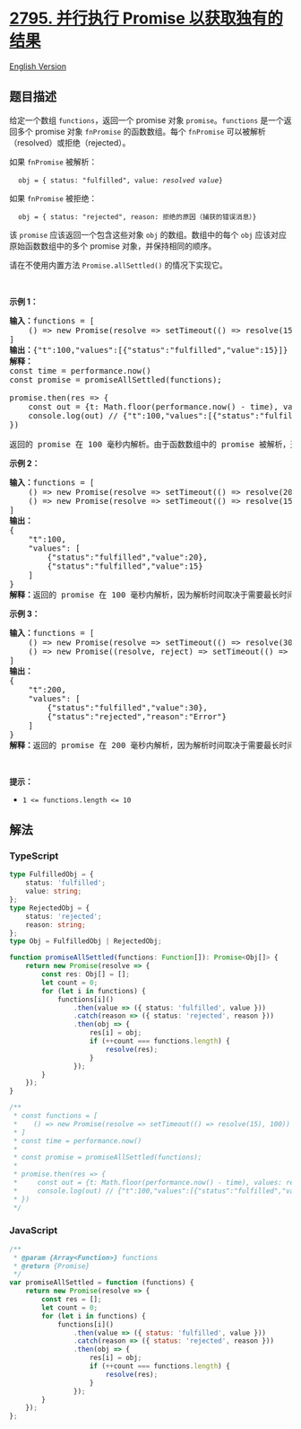 # [2795. 并行执行 Promise 以获取独有的结果](https://leetcode.cn/problems/parallel-execution-of-promises-for-individual-results-retrieval)

[English Version](/solution/2700-2799/2795.Parallel%20Execution%20of%20Promises%20for%20Individual%20Results%20Retrieval/README_EN.md)

## 题目描述

<!-- 这里写题目描述 -->

<p>给定一个数组 <code>functions</code>，返回一个 promise 对象 <code>promise</code>。<code>functions</code> 是一个返回多个 promise&nbsp;对象 <code>fnPromise</code> 的函数数组。每个 <code>fnPromise</code> 可以被解析（resolved）或拒绝（rejected）。</p>

<p>如果 <code>fnPromise</code> 被解析：</p>

<p>&nbsp; &nbsp; <code>obj = { status: "fulfilled", value:&nbsp;<em>resolved value</em>}</code></p>

<p>如果 <code>fnPromise</code> 被拒绝：</p>

<p>&nbsp; &nbsp;&nbsp;<code>obj = { status: "rejected", reason: 拒绝的原因（捕获的错误消息）}</code></p>

<p>该 <code>promise</code> 应该返回一个包含这些对象 <code>obj</code> 的数组。数组中的每个 <code>obj</code> 应该对应原始函数数组中的多个 promise 对象，并保持相同的顺序。</p>

<p>请在不使用内置方法 <code>Promise.allSettled()</code> 的情况下实现它。</p>

<p>&nbsp;</p>

<p><strong class="example">示例 1：</strong></p>

<pre>
<b>输入：</b>functions = [
    () =&gt; new Promise(resolve =&gt; setTimeout(() =&gt; resolve(15), 100))
]
<strong>输出：</strong>{"t":100,"values":[{"status":"fulfilled","value":15}]}
<b>解释：</b>
const time = performance.now()
const promise = promiseAllSettled(functions);
&nbsp; &nbsp; &nbsp; &nbsp; &nbsp; &nbsp; &nbsp; &nbsp;
promise.then(res =&gt; {
    const out = {t: Math.floor(performance.now() - time), values: res}
    console.log(out) // {"t":100,"values":[{"status":"fulfilled","value":15}]}
})

返回的 promise 在 100 毫秒内解析。由于函数数组中的 promise 被解析，返回的 promise 的解析值设置为[{"status":"fulfilled","value":15}]。
</pre>

<p><strong class="example">示例 2：</strong></p>

<pre>
<b>输入：</b>functions = [
    () =&gt; new Promise(resolve =&gt; setTimeout(() =&gt; resolve(20), 100)), 
    () =&gt; new Promise(resolve =&gt; setTimeout(() =&gt; resolve(15), 100))
]
<strong>输出：
</strong>{
    "t":100,
    "values": [
&nbsp;       {"status":"fulfilled","value":20},
&nbsp;       {"status":"fulfilled","value":15}
    ]
}
<b>解释：</b>返回的 promise 在 100 毫秒内解析，因为解析时间取决于需要最长时间来解析的 promise。由于函数数组中的 promises 被解析，返回的 promise 的解析值设置为[{"status":"fulfilled","value":20},{"status":"fulfilled","value":15}]。
</pre>

<p><strong class="example">示例 3：</strong></p>

<pre>
<b>输入：</b>functions = [
&nbsp;   () =&gt; new Promise(resolve =&gt; setTimeout(() =&gt; resolve(30), 200)), 
&nbsp;   () =&gt; new Promise((resolve, reject) =&gt; setTimeout(() =&gt; reject("Error"), 100))
]
<strong>输出：</strong>
{
    "t":200,
    "values": [
        {"status":"fulfilled","value":30},
        {"status":"rejected","reason":"Error"}
    ]
}
<b>解释：</b>返回的 promise 在 200 毫秒内解析，因为解析时间取决于需要最长时间来解析的 promise。由于函数数组中的一个 promise 被解析，另一个被拒绝，返回的 promise 的解析值设置为[{"status":"fulfilled","value":30},{"status":"rejected","reason":"Error"}]。数组中的每个对象对应原始函数数组中的 promise，并保持相同的顺序。
</pre>

<p>&nbsp;</p>

<p><strong>提示：</strong></p>

<ul>
	<li><code>1 &lt;= functions.length &lt;= 10</code></li>
</ul>

## 解法

<!-- 这里可写通用的实现逻辑 -->

<!-- tabs:start -->

### **TypeScript**

<!-- 这里可写当前语言的特殊实现逻辑 -->

```ts
type FulfilledObj = {
    status: 'fulfilled';
    value: string;
};
type RejectedObj = {
    status: 'rejected';
    reason: string;
};
type Obj = FulfilledObj | RejectedObj;

function promiseAllSettled(functions: Function[]): Promise<Obj[]> {
    return new Promise(resolve => {
        const res: Obj[] = [];
        let count = 0;
        for (let i in functions) {
            functions[i]()
                .then(value => ({ status: 'fulfilled', value }))
                .catch(reason => ({ status: 'rejected', reason }))
                .then(obj => {
                    res[i] = obj;
                    if (++count === functions.length) {
                        resolve(res);
                    }
                });
        }
    });
}

/**
 * const functions = [
 *    () => new Promise(resolve => setTimeout(() => resolve(15), 100))
 * ]
 * const time = performance.now()
 *
 * const promise = promiseAllSettled(functions);
 *
 * promise.then(res => {
 *     const out = {t: Math.floor(performance.now() - time), values: res}
 *     console.log(out) // {"t":100,"values":[{"status":"fulfilled","value":15}]}
 * })
 */
```

### **JavaScript**

```js
/**
 * @param {Array<Function>} functions
 * @return {Promise}
 */
var promiseAllSettled = function (functions) {
    return new Promise(resolve => {
        const res = [];
        let count = 0;
        for (let i in functions) {
            functions[i]()
                .then(value => ({ status: 'fulfilled', value }))
                .catch(reason => ({ status: 'rejected', reason }))
                .then(obj => {
                    res[i] = obj;
                    if (++count === functions.length) {
                        resolve(res);
                    }
                });
        }
    });
};
```

<!-- tabs:end -->
